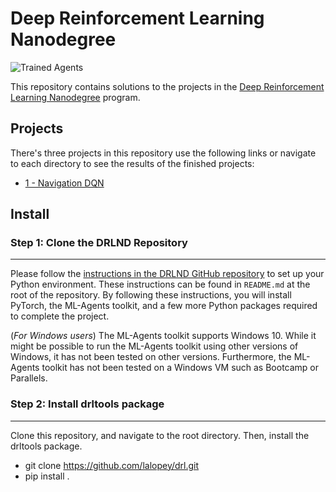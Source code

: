 [//]: # (Image References)

[image1]: https://user-images.githubusercontent.com/10624937/42135602-b0335606-7d12-11e8-8689-dd1cf9fa11a9.gif "Trained Agents"
[image2]: https://user-images.githubusercontent.com/10624937/42386929-76f671f0-8106-11e8-9376-f17da2ae852e.png "Kernel"

# Deep Reinforcement Learning Nanodegree

![Trained Agents][image1]

This repository contains solutions to the projects in the  [Deep Reinforcement Learning Nanodegree](https://www.udacity.com/course/deep-reinforcement-learning-nanodegree--nd893) program.  

## Projects

There's three projects in this repository use the following links or navigate to each directory to see the results of the finished projects:

- [1 - Navigation DQN](https://github.com/lalopey/drl/1%20-%20Navigation%20-DQN)

## Install

### Step 1: Clone the DRLND Repository

----------

Please follow the  [instructions in the DRLND GitHub repository](https://github.com/udacity/deep-reinforcement-learning#dependencies)  to set up your Python environment. These instructions can be found in  `README.md`  at the root of the repository. By following these instructions, you will install PyTorch, the ML-Agents toolkit, and a few more Python packages required to complete the project.

(_For Windows users_) The ML-Agents toolkit supports Windows 10. While it might be possible to run the ML-Agents toolkit using other versions of Windows, it has not been tested on other versions. Furthermore, the ML-Agents toolkit has not been tested on a Windows VM such as Bootcamp or Parallels.


### Step 2: Install drltools package

----------

Clone this repository, and navigate to the root directory. Then, install the drltools package.

- git clone https://github.com/lalopey/drl.git
- pip install .

